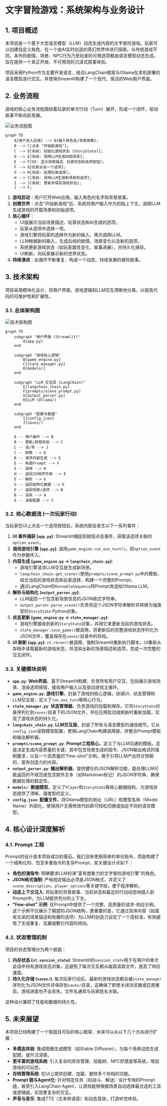 # 文字冒险游戏：系统架构与业务设计

## 1. 项目概述

本项目是一个基于大型语言模型（LLM）动态生成内容的文字冒险游戏。玩家可以创建自定义角色，在一个由AI实时创造的奇幻世界中进行探索。与传统游戏不同，本作的剧情、场景、NPC行为乃至玩家的可用选项都由语言模型动态生成，旨在提供一个真正开放、不可预测的沉浸式叙事体验。

项目采用Python作为主要开发语言，结合LangChain框架与Ollama在本机部署的语言模型进行交互，并使用Streamlit构建了一个现代、简洁的Web用户界面。

## 2. 业务流程

游戏的核心业务流程围绕着玩家的单次行动（Turn）展开，形成一个闭环，驱动故事不断向前发展。

![业务流程图](https://mermaid.ink/svg/pako:eNqVVMtqwzAQ_BXLl6apG3fcoUMfKIVSCqFAH7rYJtYSO7ZtJQX9965zOqFNL1Is787O7M6s5lOaAFo4JqWlXoG0C6JNx_P2sWj_mS20pDacE8Z5mS1d8Z4yT-u9y7W8k03n2w-hFzSg_Y4tC0N4t0Y987QnJ46d2vL8lM_W2E6rS55w3r7Qz1LqR59Wl6nU1k3h2bUaV5R2M8LhC5kHlQ88wBfT4gW23K_7uR2Xy7_Q2y27zVwVd-pS2x7-4QdG2qP25zO5bL9-G6mQ3fV0b0q19zT2QvLz73_Q5yS5q8jO0bIay1L3o4E3tA45VpL5hJ0iWnQ0eQoD2QdKUk59gZl3v04Z3dK99sKqT1jGgYFqR4mBf2I6UoFj2oQ0s0L4lR9wZ5y5o4LllQGKW2cQjFzOQZtYy_oYjWq5lGMaOQ7n5nBq9Z6D3Z_h8T5b-U9R_0KzGjY0WImhKxI_Wp1I8L1U7OQ8-q-3r41D17qG8R_JtQ-A)

```mermaid
graph TD
    A[用户进入应用] --> B{输入角色名/背景故事};
    B --> C[点击 "开始新游戏"];
    C --> D[系统: 初始化游戏状态 (StoryState)];
    D --> E[系统: 调用LLM生成初始场景];
    E --> F[UI: 显示场景描述、玩家状态和选项按钮];
    F --> G{玩家点击一个选项};
    G --> H[系统: 处理玩家选择];
    H --> I[系统: 调用LLM生成新场景和选项];
    I --> J[系统: 更新并保存游戏状态];
    J --> F;
```

1.  **游戏启动**：用户打开Web应用，输入角色的名字和背景故事。
2.  **创建世界**：点击"开始新游戏"后，系统将用户输入作为初始上下文，调用LLM生成游戏的开篇场景和初始选项。
3.  **核心循环**：
    *   UI层展示当前场景描述、玩家状态和AI生成的选项。
    *   玩家从选项中选择一项。
    *   游戏引擎将玩家的选择作为新的输入，再次调用LLM。
    *   LLM根据新的输入，生成后续的剧情、场景变化以及新的选项。
    *   系统更新游戏状态（如玩家属性变化、故事进展），并持久化保存。
    *   UI刷新，向玩家展示新的世界状态。
4.  **持续演进**：此循环不断重复，构成一个动态、持续发展的冒险故事。

## 3. 技术架构

项目采用模块化设计，将用户界面、游戏逻辑和LLM交互清晰地分离，以提高代码的可维护性和扩展性。

### 3.1. 总体架构图

![技术架构图](https://mermaid.ink/svg/pako:eNqVVktuwyAQ_BXLF6m7DuqGA-yxx55KbVIv0iUXZhybWIEdO0qK_fdK2DQp9dYSCXnezsw-O1mNaAFN0aD8yS2hVd10m_T2-LHt-pWnS-eG7b-hR7Zq_R1n7V4HlS5tWk6y_5cR6sW9DweV1lG_5u6qYvj5lHl7y-n7o_pQ58X5vJ4293f7W1zM-J1g42V07A2rI1_O84lVp9t7pQ6G8dG-i6C218c5R2q_J1gQeU7oVf-cTq-I3tFz2mU-Oq4xL-z26_G61v_5bA8nF6m5e3jV84-0B5S2Wl5n7S4Jc2k5zD4X2mI9x47G21K16p10xQc-Wd9R4T_9wB_J7G34_wB7_9B_oJ-M9_T_V-uA8e2N22M05FkK4Xn2y8Wn0_G14hM563v-zWb9-cQfKxWq8k)

```mermaid
graph TD
    subgraph "用户界面 (Streamlit)"
        A[app.py]
    end

    subgraph "游戏核心逻辑"
        B[game_engine.py]
        C[state_manager.py]
        D[models/]
    end

    subgraph "LLM 交互层 (LangChain)"
        E[langchain_chain.py]
        F[prompts/scene_prompt.py]
        G[output_parser.py]
        H[LLM (Ollama)]
    end

    subgraph "配置与数据"
        I[config.json]
        J[saves/]
    end

    A -- 用户操作 --> B
    B -- 更新/获取状态 --> C
    C -- 读/写 --> J
    C -- 依赖 --> D
    B -- 请求内容生成 --> E
    E -- 构造Prompt --> F
    E -- 调用 --> H
    H -- 返回JSON字符串 --> E
    E -- 解析 --> G
    G -- 返回结构化数据 --> E
    E -- 返回场景/选项 --> B
    B -- 渲染 --> A
    E -- 读取配置 --> I
```

### 3.2. 核心数据流 (一次玩家行动)

当玩家在UI上点击一个选项按钮后，系统内部会发生以下一系列事件：

1.  **UI 事件捕获 (`app.py`)**: Streamlit捕捉到按钮点击事件，获取该选项关联的`option_event`。
2.  **调用游戏引擎 (`app.py`)**: 调用`game_engine.run_one_turn()`，将`option_event`作为参数传入。
3.  **内容生成 (`game_engine.py` -> `langchain_chain.py`)**:
    *   游戏引擎请求LLM交互层生成新场景。
    *   `langchain_chain.get_scene()`使用`prompts/scene_prompt.py`中的模板，结合当前的游戏状态和玩家选择，构建一个完整的Prompt。
    *   通过LangChain的`RunnableSequence`将Prompt发送给Ollama LLM。
4.  **解析与结构化 (`output_parser.py`)**:
    *   LLM返回一个包含新场景信息的JSON格式字符串。
    *   `output_parser.parse_scene()`负责将这个JSON字符串解析并转换为强类型的`StoryState` Python对象。
5.  **状态更新 (`game_engine.py` -> `state_manager.py`)**:
    *   游戏引擎接收到新的`StoryState`对象，并用它来更新当前的游戏状态。
    *   `state_manager.save_game()`被调用，将更新后的完整游戏状态序列化为JSON文件，覆盖保存在`saves/`目录中的存档。
6.  **UI 刷新 (`app.py`)**: `st.rerun()`被调用，强制Streamlit重新执行脚本。UI重新从存档中读取最新的游戏状态，并渲染出新的场景描述和选项，完成一次完整的交互闭环。

### 3.3. 关键模块说明

-   **`app.py`**: **Web界面**。基于Streamlit构建，负责所有用户交互，包括展示游戏场景、渲染选项按钮、接收用户输入以及驱动游戏主循环。
-   **`game_engine.py`**: **游戏引擎**。封装了游戏的核心逻辑，协调UI、状态管理和LLM交互层，定义了`run_one_turn`等核心行为。
-   **`state_manager.py`**: **状态管理器**。负责游戏的加载和保存。它将`StoryState`对象序列化到`saves/`目录下的JSON文件，并在应用启动或刷新时重新加载，实现了游戏状态的持久化。
-   **`langchain_chain.py`**: **LLM交互层**。封装了所有与语言模型的通信细节。它从`config.json`读取模型配置，使用LangChain构建调用链，并整合Prompt模板和输出解析器。
-   **`prompts/scene_prompt.py`**: **Prompt工程核心**。定义了与LLM沟通的模板。这是决定生成内容质量的关键，其中包含场景生成的指令、JSON输出格式的强制要求，以及一个高质量的"Few-shot"示例，用于引导LLM产出符合预期的、富有创造力的内容。
-   **`output_parser.py`**: **输出解析器**。提供健壮的JSON解析功能，能处理LLM可能返回的不规范或包含额外文本（如Markdown标记）的JSON字符串，确保数据处理的稳定性。
-   **`models/`**: **数据模型**。定义了`Player`和`StoryState`等核心数据结构，为游戏状态提供了清晰、强类型的定义。
-   **`config.json`**: **配置文件**。将Ollama模型的地址（URL）和模型名称（Model Name）外部化，使得用户无需修改代码即可轻松切换或指定不同的语言模型。

## 4. 核心设计深度解析

### 4.1. Prompt 工程

Prompt的设计是本项目成功的基石。我们没有使用简单的单句指令，而是构建了一个结构化的、包含多重指令的复杂Prompt，其关键设计点如下：

-   **角色扮演指令**: 明确要求LLM扮演"富有想象力的文字冒险游戏引擎"的角色。
-   **JSON格式强制**: 严格规定输出必须是JSON格式，并定义了`scene_description`、`player_options`等关键字段，便于程序解析。
-   **动态上下文注入**: 将玩家的背景故事、当前状态和最近的行动动态地插入到Prompt中，为LLM提供充分的上下文。
-   **"Few-shot" 示例**: 在Prompt中提供了一个完整、高质量的请求-响应示例。这个示例不仅展示了期望的JSON结构，更重要的是，它通过具体内容（如富有文采的场景描述和有趣的选项）为LLM的创造力设定了一个高标准，有效避免了生成重复、无趣或敷衍内容的倾向。

### 4.2. 状态管理机制

项目的状态管理分为两个层面：

1.  **内存状态 (`st.session_state`)**: Streamlit的`session_state`用于在用户的单次会话中持有游戏状态对象。这避免了每次交互都从磁盘读取文件，提高了响应速度。
2.  **持久化存储 (`saves/`)**: 每次玩家行动后，最新的游戏状态都会被`state_manager`序列化为JSON文件并保存到`saves/`目录。这确保了即使关闭浏览器或应用重启，游戏进度也不会丢失。文件名通常与玩家姓名关联。

这种设计兼顾了性能和数据的持久性。

## 5. 未来展望

本项目已经构建了一个稳固且可玩的核心框架，未来可以从以下几个方向进行扩展：

-   **多模态体验**: 集成图像生成模型（如Stable Diffusion），为每个场景动态生成配图，提升沉浸感。
-   **更丰富的游戏系统**: 引入复杂的库存管理、技能树、NPC好感度等系统，增加游戏的可玩性。
-   **存档管理系统**: 在UI上提供创建、加载、删除多个存档的功能。
-   **Prompt 链与Agent化**: 针对特定任务（如战斗、解谜）设计专用的Prompt链，甚至引入LangChain Agent，让游戏能够根据场景自动选择最合适的工具或逻辑链，实现更复杂的交互。
-   **声音与音乐**: 集成TTS（文本转语音）和动态音效，打造听觉体验。 